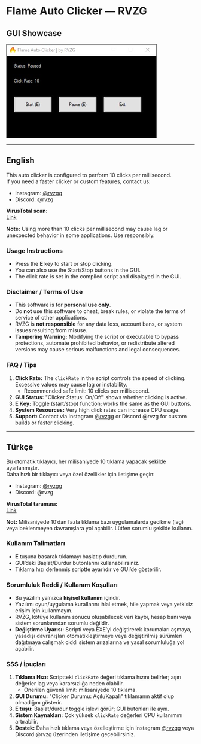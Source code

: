 # Flame Auto Clicker — RVZG
## GUI Showcase

![Simple GUI](AutoClickerShowcase.jpg)

---

## English

This auto clicker is configured to perform 10 clicks per millisecond.  
If you need a faster clicker or custom features, contact us:  
- Instagram: [@rvzgg](https://www.instagram.com/rvzgg)  
- Discord: @rvzg  

**VirusTotal scan:**  
[Link](https://www.virustotal.com/gui/file/c0e248c55e46d3d47cff0cab2e2545fbb87f11e46bffcb8d393307a94a52b3b2)

**Note:** Using more than 10 clicks per millisecond may cause lag or unexpected behavior in some applications. Use responsibly.

### Usage Instructions
- Press the **E** key to start or stop clicking.
- You can also use the Start/Stop buttons in the GUI.
- The click rate is set in the compiled script and displayed in the GUI.

### Disclaimer / Terms of Use
- This software is for **personal use only**.
- Do **not** use this software to cheat, break rules, or violate the terms of service of other applications.
- RVZG is **not responsible** for any data loss, account bans, or system issues resulting from misuse.
- **Tampering Warning:** Modifying the script or executable to bypass protections, automate prohibited behavior, or redistribute altered versions may cause serious malfunctions and legal consequences.

### FAQ / Tips
1. **Click Rate:** The `clickRate` in the script controls the speed of clicking. Excessive values may cause lag or instability.  
   - Recommended safe limit: 10 clicks per millisecond.
2. **GUI Status:** "Clicker Status: On/Off" shows whether clicking is active.
3. **E Key:** Toggle (start/stop) function; works the same as the GUI buttons.
4. **System Resources:** Very high click rates can increase CPU usage.
5. **Support:** Contact via Instagram [@rvzgg](https://www.instagram.com/rvzgg) or Discord @rvzg for custom builds or faster clicking.

---

## Türkçe

Bu otomatik tıklayıcı, her milisaniyede 10 tıklama yapacak şekilde ayarlanmıştır.  
Daha hızlı bir tıklayıcı veya özel özellikler için iletişime geçin:  
- Instagram: [@rvzgg](https://www.instagram.com/rvzgg)  
- Discord: @rvzg

**VirusTotal taraması:**  
[Link](https://www.virustotal.com/gui/file/c0e248c55e46d3d47cff0cab2e2545fbb87f11e46bffcb8d393307a94a52b3b2)

**Not:** Milisaniyede 10’dan fazla tıklama bazı uygulamalarda gecikme (lag) veya beklenmeyen davranışlara yol açabilir. Lütfen sorumlu şekilde kullanın.

### Kullanım Talimatları
- **E** tuşuna basarak tıklamayı başlatıp durdurun.
- GUI’deki Başlat/Durdur butonlarını kullanabilirsiniz.
- Tıklama hızı derlenmiş scriptte ayarlıdır ve GUI’de gösterilir.

### Sorumluluk Reddi / Kullanım Koşulları
- Bu yazılım yalnızca **kişisel kullanım** içindir.
- Yazılımı oyun/uygulama kurallarını ihlal etmek, hile yapmak veya yetkisiz erişim için kullanmayın.
- RVZG, kötüye kullanım sonucu oluşabilecek veri kaybı, hesap banı veya sistem sorunlarından sorumlu değildir.
- **Değiştirme Uyarısı:** Scripti veya EXE’yi değiştirerek korumaları aşmaya, yasadışı davranışları otomatikleştirmeye veya değiştirilmiş sürümleri dağıtmaya çalışmak ciddi sistem arızalarına ve yasal sorumluluğa yol açabilir.

### SSS / İpuçları
1. **Tıklama Hızı:** Scriptteki `clickRate` değeri tıklama hızını belirler; aşırı değerler lag veya kararsızlığa neden olabilir.  
   - Önerilen güvenli limit: milisaniyede 10 tıklama.
2. **GUI Durumu:** "Clicker Durumu: Açık/Kapalı" tıklamanın aktif olup olmadığını gösterir.
3. **E tuşu:** Başlat/durdur toggle işlevi görür; GUI butonları ile aynı.
4. **Sistem Kaynakları:** Çok yüksek `clickRate` değerleri CPU kullanımını artırabilir.
5. **Destek:** Daha hızlı tıklama veya özelleştirme için Instagram [@rvzgg](https://www.instagram.com/rvzgg) veya Discord @rvzg üzerinden iletişime geçebilirsiniz.
